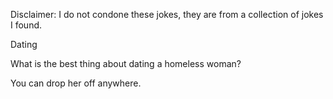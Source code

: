 Disclaimer: I do not condone these jokes, they are from a collection of jokes I found.

Dating

What is the best thing about dating a homeless woman?

You can drop her off anywhere.

